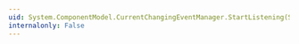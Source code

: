 ```yaml
---
uid: System.ComponentModel.CurrentChangingEventManager.StartListening(System.Object)
internalonly: False
---
```

